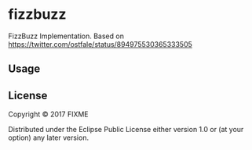 # fizzbuzz

FizzBuzz Implementation. Based on https://twitter.com/ostfale/status/894975530365333505

## Usage


## License

Copyright © 2017 FIXME

Distributed under the Eclipse Public License either version 1.0 or (at
your option) any later version.
